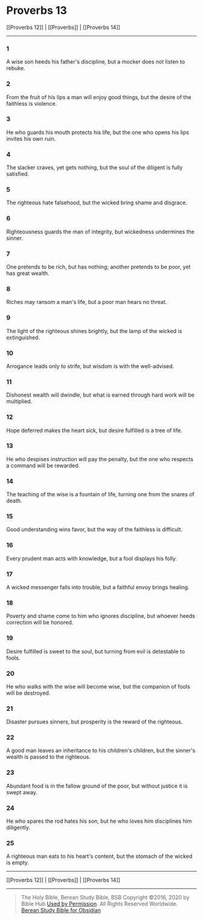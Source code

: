 # Proverbs 13

[[Proverbs 12]] | [[Proverbs]] | [[Proverbs 14]]

---

### 1
A wise son heeds his father's discipline, but a mocker does not listen to rebuke.

### 2
From the fruit of his lips a man will enjoy good things, but the desire of the faithless is violence.

### 3
He who guards his mouth protects his life, but the one who opens his lips invites his own ruin.

### 4
The slacker craves, yet gets nothing, but the soul of the diligent is fully satisfied.

### 5
The righteous hate falsehood, but the wicked bring shame and disgrace.

### 6
Righteousness guards the man of integrity, but wickedness undermines the sinner.

### 7
One pretends to be rich, but has nothing; another pretends to be poor, yet has great wealth.

### 8
Riches may ransom a man's life, but a poor man hears no threat.

### 9
The light of the righteous shines brightly, but the lamp of the wicked is extinguished.

### 10
Arrogance leads only to strife, but wisdom is with the well-advised.

### 11
Dishonest wealth will dwindle, but what is earned through hard work will be multiplied.

### 12
Hope deferred makes the heart sick, but desire fulfilled is a tree of life.

### 13
He who despises instruction will pay the penalty, but the one who respects a command will be rewarded.

### 14
The teaching of the wise is a fountain of life, turning one from the snares of death.

### 15
Good understanding wins favor, but the way of the faithless is difficult.

### 16
Every prudent man acts with knowledge, but a fool displays his folly.

### 17
A wicked messenger falls into trouble, but a faithful envoy brings healing.

### 18
Poverty and shame come to him who ignores discipline, but whoever heeds correction will be honored.

### 19
Desire fulfilled is sweet to the soul, but turning from evil is detestable to fools.

### 20
He who walks with the wise will become wise, but the companion of fools will be destroyed.

### 21
Disaster pursues sinners, but prosperity is the reward of the righteous.

### 22
A good man leaves an inheritance to his children's children, but the sinner's wealth is passed to the righteous.

### 23
Abundant food is in the fallow ground of the poor, but without justice it is swept away.

### 24
He who spares the rod hates his son, but he who loves him disciplines him diligently.

### 25
A righteous man eats to his heart's content, but the stomach of the wicked is empty.

---

[[Proverbs 12]] | [[Proverbs]] | [[Proverbs 14]]

---

> The Holy Bible, Berean Study Bible, BSB
> Copyright &copy;2016, 2020 by Bible Hub
> [Used by Permission](https://berean.bible/terms.htm). All Rights Reserved Worldwide.
> [Berean Study Bible for Obsidian](https://github.com/gapmiss/berean-study-bible-for-obsidian)</small>

